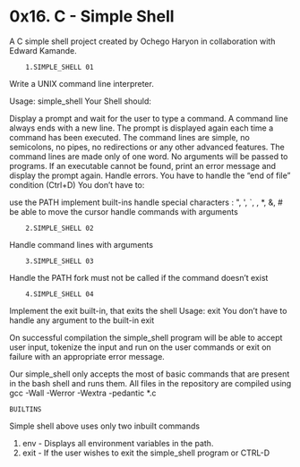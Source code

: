 # 0x16. C - Simple Shell
A C simple shell project created by Ochego Haryon in collaboration with Edward Kamande.

		1.SIMPLE_SHELL 01
Write a UNIX command line interpreter.

Usage: simple_shell
Your Shell should:

Display a prompt and wait for the user to type a command. A command line always ends with a new line.
The prompt is displayed again each time a command has been executed.
The command lines are simple, no semicolons, no pipes, no redirections or any other advanced features.
The command lines are made only of one word. No arguments will be passed to programs.
If an executable cannot be found, print an error message and display the prompt again.
Handle errors.
You have to handle the “end of file” condition (Ctrl+D)
You don’t have to:

use the PATH
implement built-ins
handle special characters : ", ', `, \, *, &, #
be able to move the cursor
handle commands with arguments

		2.SIMPLE_SHELL 02
Handle command lines with arguments

		3.SIMPLE_SHELL 03
Handle the PATH
fork must not be called if the command doesn’t exist

		4.SIMPLE_SHELL 04
Implement the exit built-in, that exits the shell
Usage: exit
You don’t have to handle any argument to the built-in exit

On successful compilation the simple_shell program will be able to accept user input, tokenize the input and run on the user commands or exit on failure with an appropriate error message.

Our simple_shell only accepts the most of basic commands that are present in the bash shell and runs them. All files in the repository are compiled using  gcc -Wall -Werror -Wextra -pedantic *.c

	BUILTINS
Simple shell above uses only two inbuilt commands
1. env - Displays all environment variables in the path.  
2. exit - If the user wishes to exit the simple_shell program or CTRL-D
